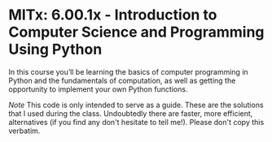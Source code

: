 # MITx: 6.00.1x - Introduction to Computer Science and Programming Using Python

In this course you’ll be learning the basics of computer
programming in Python and the fundamentals of computation, as well as getting the
opportunity to implement your own Python functions.

_Note_
This code is only intended to serve as a guide. These are the solutions that I used during the class. Undoubtedly there are faster, more efficient, alternatives (if you find any don't hesitate to tell me!). Please don't copy this verbatim. 
